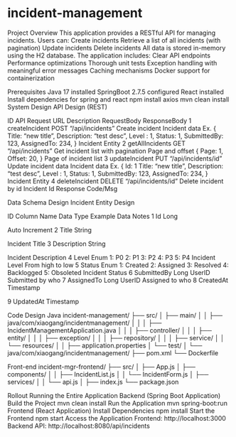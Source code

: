 # incident-management
Project Overview
This application provides a RESTful API for managing incidents. Users can:
Create incidents
Retrieve a list of all incidents (with pagination)
Update incidents
Delete incidents
All data is stored in-memory using the H2 database. The application includes:
Clear API endpoints
Performance optimizations
Thorough unit tests
Exception handling with meaningful error messages
Caching mechanisms
Docker support for containerization


Prerequisites
Java 17 installed
SpringBoot 2.7.5 configured
React installed
Install dependencies for spring and react
npm install axios
mvn clean install
System Design
API Design (REST)

ID
API 
Request URL
Description
RequestBody
ResponseBody
1
createIncident
POST “/api/incidents”
Create incident 
Incident data
Ex.
{
Title: “new title”,
Description: “test desc”,
Level : 1,
Status: 1,
SubmittedBy: 123,
AssignedTo: 234,
}
Incident Entity
2
getAllIncidents
GET “/api/incidents”
Get incident list with pagination
Page and offset
{
Page: 1,
Offset: 20,
}
Page of incident list
3
updateIncident
PUT “/api/incidents/id”
Update incident data
Incident data
Ex.
{
Id: 1
Title: “new title”,
Description: “test desc”,
Level : 1,
Status: 1,
SubmittedBy: 123,
AssignedTo: 234,
}
Incident Entity
4
deleteIncident
DELETE “/api/incidents/id”
Delete incident by id
Incident Id
Response Code/Msg


Data Schema Design
Incident Entity Design

ID
Column Name
Data Type
Example Data
Notes
1
Id
Long


Auto Increment
2
Title
String


Incident Title
3
Description
String


Incident Description
4
Level
Enum
1: P0
2: P1
3: P2
4: P3
5: P4
Incident Level
From high to low
5
Status
Enum
1: Created
2: Assigned
3: Resolved
4: Backlogged
5: Obsoleted
Incident Status
6
SubmittedBy
Long
UserID
Submitted by who
7
AssignedTo
Long
UserID
Assigned to who
8
CreatedAt
Timestamp




9
UpdatedAt
Timestamp






Code Design
Java
incident-management/
├── src/
│   ├── main/
│   │   ├── java/com/xiaogang/incidentmanagement/
│   │   │   ├── IncidentManagementApplication.java
│   │   │   ├── controller/
│   │   │   ├── entity/
│   │   │   ├── exception/
│   │   │   ├── repository/
│   │   │   ├── service/
│   │   └── resources/
│   │       ├── application.properties
│   └── test/
│       └── java/com/xiaogang/incidentmanagement/
├── pom.xml
└── Dockerfile


Front-end
incident-mgr-frontend/
├── src/
│   ├── App.js
│   ├── components/
│   │   ├── IncidentList.js
│   │   └── IncidentForm.js
│   ├── services/
│   │   └── api.js
│   ├── index.js
└── package.json

Rollout
Running the Entire Application
Backend (Spring Boot Application)
Build the Project
mvn clean install
Run the Application
mvn spring-boot:run
Frontend (React Application)
Install Dependencies
npm install
Start the Frontend
npm start
Access the Application
Frontend: http://localhost:3000
Backend API: http://localhost:8080/api/incidents

